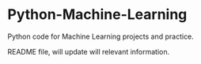 # Python-Machine-Learning
Python code for Machine Learning projects and practice.

README file, will update will relevant information.
